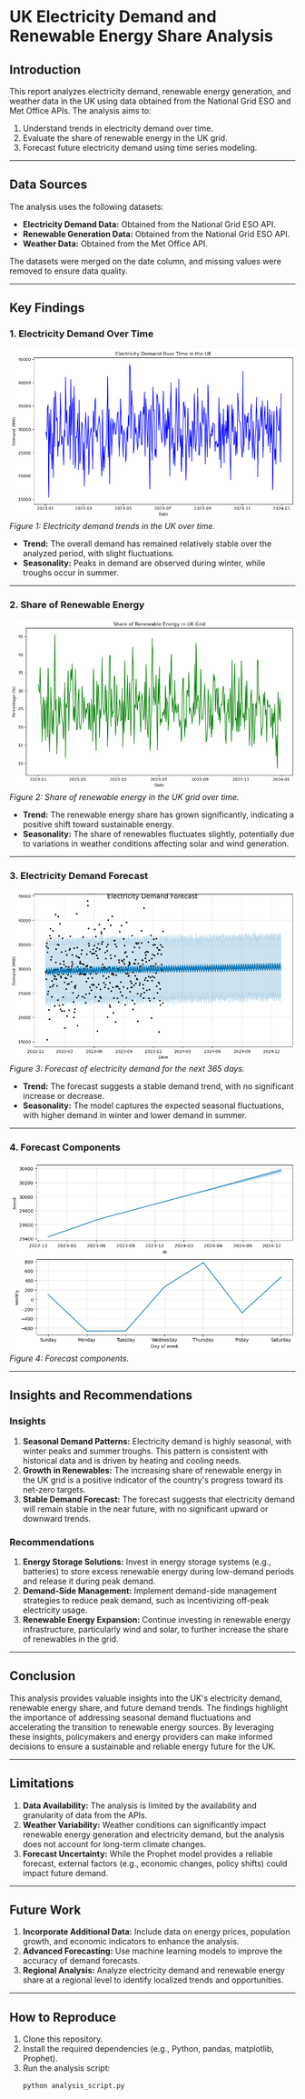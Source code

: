 # UK Electricity Demand and Renewable Energy Share Analysis

## Introduction
This report analyzes electricity demand, renewable energy generation, and weather data in the UK using data obtained from the National Grid ESO and Met Office APIs. The analysis aims to:
1. Understand trends in electricity demand over time.
2. Evaluate the share of renewable energy in the UK grid.
3. Forecast future electricity demand using time series modeling.

---

## Data Sources
The analysis uses the following datasets:
- **Electricity Demand Data:** Obtained from the National Grid ESO API.
- **Renewable Generation Data:** Obtained from the National Grid ESO API.
- **Weather Data:** Obtained from the Met Office API.

The datasets were merged on the date column, and missing values were removed to ensure data quality.

---

## Key Findings

### 1. Electricity Demand Over Time
![Electricity Demand Over Time](output_0_2.png)
*Figure 1: Electricity demand trends in the UK over time.*

- **Trend:** The overall demand has remained relatively stable over the analyzed period, with slight fluctuations.
- **Seasonality:** Peaks in demand are observed during winter, while troughs occur in summer.

---

### 2. Share of Renewable Energy
![Renewable Energy Share](output_0_3.png)
*Figure 2: Share of renewable energy in the UK grid over time.*

- **Trend:** The renewable energy share has grown significantly, indicating a positive shift toward sustainable energy.
- **Seasonality:** The share of renewables fluctuates slightly, potentially due to variations in weather conditions affecting solar and wind generation.

---

### 3. Electricity Demand Forecast
![Electricity Demand Forecast](output_0_5.png)
*Figure 3: Forecast of electricity demand for the next 365 days.*

- **Trend:** The forecast suggests a stable demand trend, with no significant increase or decrease.
- **Seasonality:** The model captures the expected seasonal fluctuations, with higher demand in winter and lower demand in summer.

---

### 4. Forecast Components
![Forecast Components](output_0_6.png)
*Figure 4: Forecast components.*

---
## Insights and Recommendations

### Insights
1. **Seasonal Demand Patterns:** Electricity demand is highly seasonal, with winter peaks and summer troughs. This pattern is consistent with historical data and is driven by heating and cooling needs.
2. **Growth in Renewables:** The increasing share of renewable energy in the UK grid is a positive indicator of the country's progress toward its net-zero targets.
3. **Stable Demand Forecast:** The forecast suggests that electricity demand will remain stable in the near future, with no significant upward or downward trends.

### Recommendations
1. **Energy Storage Solutions:** Invest in energy storage systems (e.g., batteries) to store excess renewable energy during low-demand periods and release it during peak demand.
2. **Demand-Side Management:** Implement demand-side management strategies to reduce peak demand, such as incentivizing off-peak electricity usage.
3. **Renewable Energy Expansion:** Continue investing in renewable energy infrastructure, particularly wind and solar, to further increase the share of renewables in the grid.

---

## Conclusion
This analysis provides valuable insights into the UK's electricity demand, renewable energy share, and future demand trends. The findings highlight the importance of addressing seasonal demand fluctuations and accelerating the transition to renewable energy sources. By leveraging these insights, policymakers and energy providers can make informed decisions to ensure a sustainable and reliable energy future for the UK.

---

## Limitations
1. **Data Availability:** The analysis is limited by the availability and granularity of data from the APIs.
2. **Weather Variability:** Weather conditions can significantly impact renewable energy generation and electricity demand, but the analysis does not account for long-term climate changes.
3. **Forecast Uncertainty:** While the Prophet model provides a reliable forecast, external factors (e.g., economic changes, policy shifts) could impact future demand.

---

## Future Work
1. **Incorporate Additional Data:** Include data on energy prices, population growth, and economic indicators to enhance the analysis.
2. **Advanced Forecasting:** Use machine learning models to improve the accuracy of demand forecasts.
3. **Regional Analysis:** Analyze electricity demand and renewable energy share at a regional level to identify localized trends and opportunities.

---

## How to Reproduce
1. Clone this repository.
2. Install the required dependencies (e.g., Python, pandas, matplotlib, Prophet).
3. Run the analysis script:
   ```bash
   python analysis_script.py

